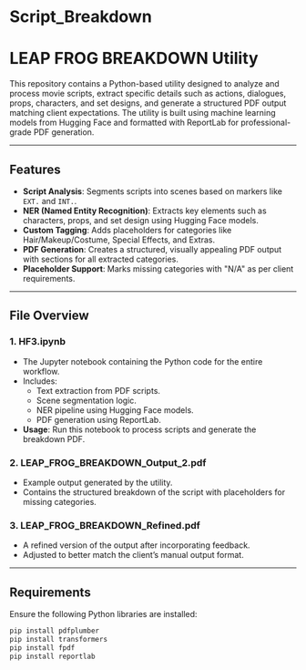 # Script_Breakdown

# LEAP FROG BREAKDOWN Utility

This repository contains a Python-based utility designed to analyze and process movie scripts, extract specific details such as actions, dialogues, props, characters, and set designs, and generate a structured PDF output matching client expectations. The utility is built using machine learning models from Hugging Face and formatted with ReportLab for professional-grade PDF generation.

---

## Features

- **Script Analysis**: Segments scripts into scenes based on markers like `EXT.` and `INT.`.
- **NER (Named Entity Recognition)**: Extracts key elements such as characters, props, and set design using Hugging Face models.
- **Custom Tagging**: Adds placeholders for categories like Hair/Makeup/Costume, Special Effects, and Extras.
- **PDF Generation**: Creates a structured, visually appealing PDF output with sections for all extracted categories.
- **Placeholder Support**: Marks missing categories with "N/A" as per client requirements.

---

## File Overview

### 1. **HF3.ipynb**
   - The Jupyter notebook containing the Python code for the entire workflow.
   - Includes:
     - Text extraction from PDF scripts.
     - Scene segmentation logic.
     - NER pipeline using Hugging Face models.
     - PDF generation using ReportLab.
   - **Usage**: Run this notebook to process scripts and generate the breakdown PDF.

### 2. **LEAP_FROG_BREAKDOWN_Output_2.pdf**
   - Example output generated by the utility.
   - Contains the structured breakdown of the script with placeholders for missing categories.

### 3. **LEAP_FROG_BREAKDOWN_Refined.pdf**
   - A refined version of the output after incorporating feedback.
   - Adjusted to better match the client’s manual output format.

---

## Requirements

Ensure the following Python libraries are installed:

```bash
pip install pdfplumber
pip install transformers
pip install fpdf
pip install reportlab

